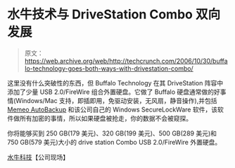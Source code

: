 # 水牛技术与 DriveStation Combo  双向发展

> 原文：<https://web.archive.org/web/http://techcrunch.com/2006/10/30/buffalo-technology-goes-both-ways-with-drivestation-combo/>

这里没有什么突破性的东西，但 Buffalo Technology 在其 DriveStation 阵容中添加了少量 USB 2.0/FireWire 组合外置硬盘。它做了 Buffalo 硬盘通常做的好事情(Windows/Mac 支持，即插即用，免驱动安装，无风扇，静音操作),并包括 [Memeo AutoBackup](https://web.archive.org/web/20150926193700/http://crunchgear.com/2006/10/11/memeo-autobac) 和该公司自己的 Windows SecureLockWare 软件，该软件做所有加密的事情，所以如果硬盘被抢走，你的数据不会被窥探。

你将能够买到 250 GB(179 美元)、320 GB(199 美元)、500 GB(289 美元)和 750 GB(579 美元)大小的 drive station Combo USB 2.0/FireWire 外置硬盘。

[水牛科技](https://web.archive.org/web/20150926193700/http://www.buffalotech.com/buffalo-home.php)【公司现场】